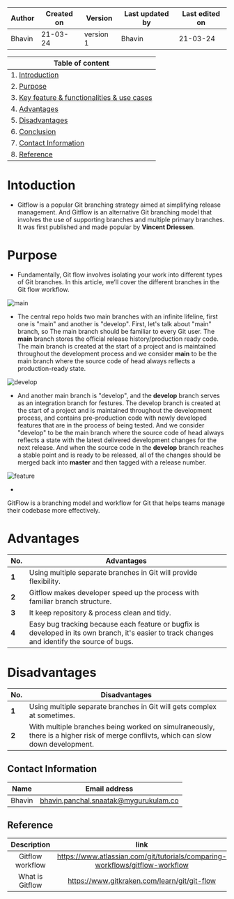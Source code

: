 | Author | Created on | Version | Last updated by | Last edited on |
| ------ | ---------- | ------- | --------------- | -------------- |
| Bhavin    | 21-03-24   | version 1 | Bhavin         | 21-03-24       |

| Table of content|
| --------------- |
| 1. [Introduction]()
| 2. [Purpose]()
| 3. [ Key feature & functionalities & use cases]()
| 4. [Advantages]()
| 5. [Disadvantages]()
| 6. [Conclusion]()
| 7. [Contact Information]()
| 8. [Reference]()

# Intoduction

- Gitflow is a popular Git branching strategy aimed at simplifying release management. And Gitflow is an alternative Git branching model that involves the use of supporting branches and multiple primary branches. It was first published and made popular by **Vincent Driessen**.

# Purpose

- Fundamentally, Git flow involves isolating your work into different types of Git branches. In this article, we’ll cover the different branches in the Git flow workflow.
    
![main](https://github.com/Bhavin9969/snaatak_2_md_file/assets/164474264/78beda67-d68c-47dc-b5ed-0e9f35641ddb)

- The central repo holds two main branches with an infinite lifeline, first one is "main" and another is "develop". First, let's talk about "main" branch, so The main branch should be familiar to every Git user. The **main** branch stores the official release history/production ready code. The main branch is created at the start of a project and is maintained throughout the development process and we consider **main** to be the main branch where the source code of head always reflects a production-ready state.

![develop](https://github.com/Bhavin9969/snaatak_2_md_file/assets/164474264/c4317f64-9b64-4fd8-8826-1f64ed535328)

- And another main branch is "develop", and the **develop** branch serves as an integration branch for festures. The develop branch is created at the start of a project and is maintained throughout the development process, and contains pre-production code with newly developed features that are in the process of being tested. And we consider "develop" to be the main branch where the source code of head always reflects a state with the latest delivered development changes for the next release. And when the source code in the **develop** branch reaches a stable point and is ready to be released, all of the changes should be merged back into **master** and then tagged with a release number.

![feature](https://github.com/Bhavin9969/snaatak_2_md_file/assets/164474264/81a10d79-6e1f-4c87-a034-cf90915361a4)

- 

GitFlow is a branching model and workflow for Git that helps teams manage their codebase more effectively.

# Advantages
| No.                   | Advantages                                                                                                     |
|---------------------------|-----------------------------------------------------------------------------------------------------------------|
| **1** | Using multiple separate branches in Git will provide flexibility. |
| **2** | Gitflow makes developer speed up the process with familiar branch structure. |
| **3** | It keep repository & process clean and tidy. |
| **4** | Easy bug tracking because each feature or bugfix is developed in its own branch, it's easier to track changes and identify the source of bugs. |

# Disadvantages
| No.                   | Disadvantages                                                                                                     |
|---------------------------|-----------------------------------------------------------------------------------------------------------------|
| **1** | Using multiple separate branches in Git will gets complex at sometimes. |
| **2** | With multiple branches being worked on simulraneously, there is a higher risk of merge conflivts, which can slow down development. |

## Contact Information
|Name	|Email address |
| --------------- | -------------- |
|Bhavin|	[bhavin.panchal.snaatak@mygurukulam.co](https://www.gmail.com/)|

## Reference
|Description	|link|
| :---------------: | :--------------: |
| Gitflow workflow | https://www.atlassian.com/git/tutorials/comparing-workflows/gitflow-workflow |
| What is Gitflow | https://www.gitkraken.com/learn/git/git-flow |

